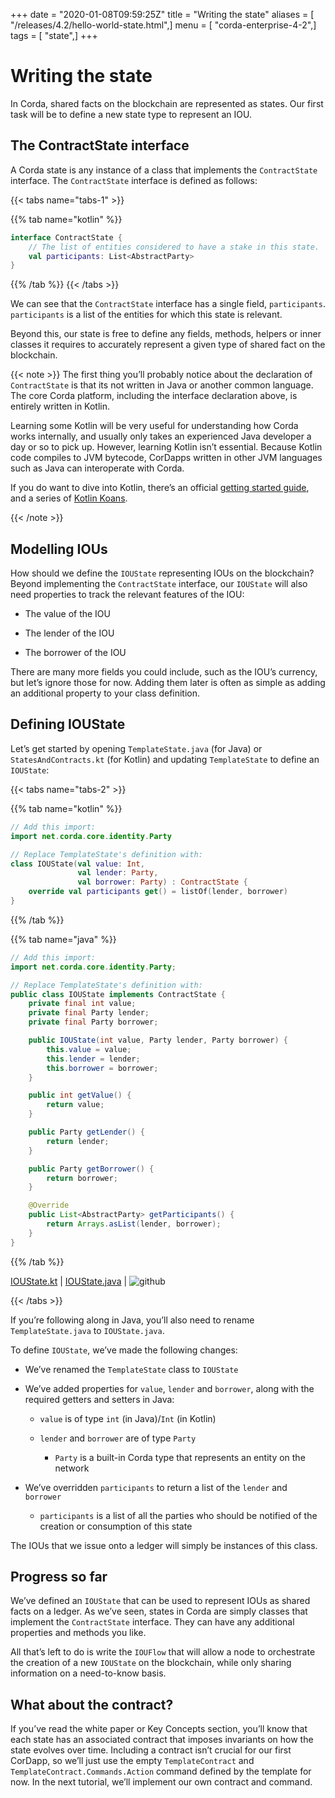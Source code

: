 +++
date = "2020-01-08T09:59:25Z"
title = "Writing the state"
aliases = [ "/releases/4.2/hello-world-state.html",]
menu = [ "corda-enterprise-4-2",]
tags = [ "state",]
+++



# Writing the state

In Corda, shared facts on the blockchain are represented as states. Our first task will be to define a new state type to
            represent an IOU.


## The ContractState interface

A Corda state is any instance of a class that implements the `ContractState` interface. The `ContractState`
                interface is defined as follows:


{{< tabs name="tabs-1" >}}


{{% tab name="kotlin" %}}
```kotlin
interface ContractState {
    // The list of entities considered to have a stake in this state.
    val participants: List<AbstractParty>
}
```
{{% /tab %}}
{{< /tabs >}}

We can see that the `ContractState` interface has a single field, `participants`. `participants` is a list of the
                entities for which this state is relevant.

Beyond this, our state is free to define any fields, methods, helpers or inner classes it requires to accurately
                represent a given type of shared fact on the blockchain.


{{< note >}}
The first thing you’ll probably notice about the declaration of `ContractState` is that its not written in Java
                    or another common language. The core Corda platform, including the interface declaration above, is entirely written
                    in Kotlin.

Learning some Kotlin will be very useful for understanding how Corda works internally, and usually only takes an
                    experienced Java developer a day or so to pick up. However, learning Kotlin isn’t essential. Because Kotlin code
                    compiles to JVM bytecode, CorDapps written in other JVM languages such as Java can interoperate with Corda.

If you do want to dive into Kotlin, there’s an official
                    [getting started guide](https://kotlinlang.org/docs/tutorials/), and a series of
                    [Kotlin Koans](https://kotlinlang.org/docs/tutorials/koans.html).

{{< /note >}}

## Modelling IOUs

How should we define the `IOUState` representing IOUs on the blockchain? Beyond implementing the `ContractState`
                interface, our `IOUState` will also need properties to track the relevant features of the IOU:


* The value of the IOU


* The lender of the IOU


* The borrower of the IOU


There are many more fields you could include, such as the IOU’s currency, but let’s ignore those for now. Adding them
                later is often as simple as adding an additional property to your class definition.


## Defining IOUState

Let’s get started by opening `TemplateState.java` (for Java) or `StatesAndContracts.kt` (for Kotlin) and updating
                `TemplateState` to define an `IOUState`:


{{< tabs name="tabs-2" >}}


{{% tab name="kotlin" %}}
```kotlin
// Add this import:
import net.corda.core.identity.Party

// Replace TemplateState's definition with:
class IOUState(val value: Int,
               val lender: Party,
               val borrower: Party) : ContractState {
    override val participants get() = listOf(lender, borrower)
}

```
{{% /tab %}}

{{% tab name="java" %}}
```java
// Add this import:
import net.corda.core.identity.Party;

// Replace TemplateState's definition with:
public class IOUState implements ContractState {
    private final int value;
    private final Party lender;
    private final Party borrower;

    public IOUState(int value, Party lender, Party borrower) {
        this.value = value;
        this.lender = lender;
        this.borrower = borrower;
    }

    public int getValue() {
        return value;
    }

    public Party getLender() {
        return lender;
    }

    public Party getBorrower() {
        return borrower;
    }

    @Override
    public List<AbstractParty> getParticipants() {
        return Arrays.asList(lender, borrower);
    }
}

```
{{% /tab %}}

[IOUState.kt](https://github.com/corda/enterprise/blob/release/ent/4.2/docs/source/example-code/src/main/kotlin/net/corda/docs/kotlin/tutorial/helloworld/IOUState.kt) | [IOUState.java](https://github.com/corda/enterprise/blob/release/ent/4.2/docs/source/example-code/src/main/java/net/corda/docs/java/tutorial/helloworld/IOUState.java) | ![github](/images/svg/github.svg "github")

{{< /tabs >}}

If you’re following along in Java, you’ll also need to rename `TemplateState.java` to `IOUState.java`.

To define `IOUState`, we’ve made the following changes:


* We’ve renamed the `TemplateState` class to `IOUState`


* We’ve added properties for `value`, `lender` and `borrower`, along with the required getters and setters in
                        Java:


    * `value` is of type `int` (in Java)/`Int` (in Kotlin)


    * `lender` and `borrower` are of type `Party`


        * `Party` is a built-in Corda type that represents an entity on the network




* We’ve overridden `participants` to return a list of the `lender` and `borrower`


    * `participants` is a list of all the parties who should be notified of the creation or consumption of this state



The IOUs that we issue onto a ledger will simply be instances of this class.


## Progress so far

We’ve defined an `IOUState` that can be used to represent IOUs as shared facts on a ledger. As we’ve seen, states in
                Corda are simply classes that implement the `ContractState` interface. They can have any additional properties and
                methods you like.

All that’s left to do is write the `IOUFlow` that will allow a node to orchestrate the creation of a new `IOUState`
                on the blockchain, while only sharing information on a need-to-know basis.


## What about the contract?

If you’ve read the white paper or Key Concepts section, you’ll know that each state has an associated contract that
                imposes invariants on how the state evolves over time. Including a contract isn’t crucial for our first CorDapp, so
                we’ll just use the empty `TemplateContract` and `TemplateContract.Commands.Action` command defined by the template
                for now. In the next tutorial, we’ll implement our own contract and command.


